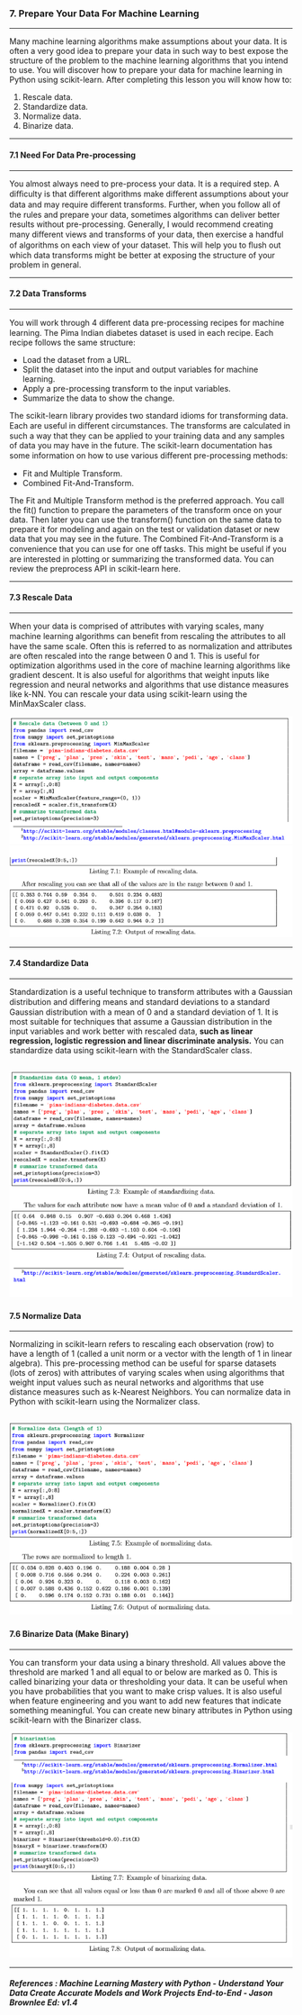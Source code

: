 ### 7. Prepare Your Data For Machine Learning
----

Many machine learning algorithms make assumptions about your data. It is often a very good idea to prepare your data in such way to best expose the structure of the problem to the machine learning algorithms that you intend to use. You will discover how to prepare your data for machine learning in Python using scikit-learn. After completing this lesson you will know how to:
1. Rescale data.
2. Standardize data.
3. Normalize data.
4. Binarize data.

--- 
#### 7.1 Need For Data Pre-processing
---
You almost always need to pre-process your data. It is a required step. A diﬃculty is that diﬀerent algorithms make diﬀerent assumptions about your data and may require diﬀerent transforms. Further, when you follow all of the rules and prepare your data, sometimes algorithms can deliver better results without pre-processing. Generally, I would recommend creating many diﬀerent views and transforms of your data, then exercise a handful of algorithms on each view of your dataset. This will help you to ﬂush out which data transforms might be better at exposing the structure of your problem in general.

---
#### 7.2 Data Transforms
----
You will work through 4 diﬀerent data pre-processing recipes for machine learning. The Pima Indian diabetes dataset is used in each recipe. Each recipe follows the same structure:
 
* Load the dataset from a URL.
* Split the dataset into the input and output variables for machine learning.
* Apply a pre-processing transform to the input variables.
* Summarize the data to show the change.

The scikit-learn library provides two standard idioms for transforming data. Each are useful in diﬀerent circumstances. The transforms are calculated in such a way that they can be applied to your training data and any samples of data you may have in the future. The scikit-learn documentation has some information on how to use various diﬀerent pre-processing methods:
* Fit and Multiple Transform.
* Combined Fit-And-Transform.

The Fit and Multiple Transform method is the preferred approach. You call the fit() function to prepare the parameters of the transform once on your data. Then later you can use the transform() function on the same data to prepare it for modeling and again on the test or validation dataset or new data that you may see in the future. The Combined Fit-And-Transform is a convenience that you can use for one oﬀ tasks. This might be useful if you are interested in plotting or summarizing the transformed data. You can review the preprocess API in scikit-learn here.

---
#### 7.3 Rescale Data   
----

When your data is comprised of attributes with varying scales, many machine learning algorithms can beneﬁt from rescaling the attributes to all have the same scale. Often this is referred to as normalization and attributes are often rescaled into the range between 0 and 1. This is useful for optimization algorithms used in the core of machine learning algorithms like gradient descent. It is also useful for algorithms that weight inputs like regression and neural networks and algorithms that use distance measures like k-NN. You can rescale your data using scikit-learn using the MinMaxScaler class.

![scale1](../Imgs/minscaler.PNG)
![scale2](../Imgs/scaler2.PNG)

---
#### 7.4 Standardize Data
----

Standardization is a useful technique to transform attributes with a Gaussian distribution and diﬀering means and standard deviations to a standard Gaussian distribution with a mean of 0 and a standard deviation of 1. It is most suitable for techniques that assume a Gaussian distribution in the input variables and work better with rescaled data, **such as linear regression, logistic regression and linear discriminate analysis.** You can standardize data using scikit-learn with the StandardScaler class.

![standart](../Imgs/standart.PNG)
---
#### 7.5 Normalize Data
----

Normalizing in scikit-learn refers to rescaling each observation (row) to have a length of 1 (called a unit norm or a vector with the length of 1 in linear algebra). This pre-processing method can be useful for sparse datasets (lots of zeros) with attributes of varying scales when using algorithms that weight input values such as neural networks and algorithms that use distance measures such as k-Nearest Neighbors. You can normalize data in Python with scikit-learn using the Normalizer class.

![normalize](../Imgs/normalize.PNG)
---
#### 7.6 Binarize Data (Make Binary)
----

You can transform your data using a binary threshold. All values above the threshold are marked 1 and all equal to or below are marked as 0. This is called binarizing your data or thresholding your data. It can be useful when you have probabilities that you want to make crisp values. It is also useful when feature engineering and you want to add new features that indicate something meaningful. You can create new binary attributes in Python using scikit-learn with the Binarizer class.

![binarize](../Imgs/binarize.png)

----

##### References : Machine Learning Mastery with Python - Understand Your Data Create Accurate Models and Work Projects End-to-End - Jason Brownlee Ed: v1.4

